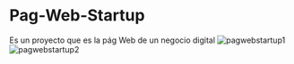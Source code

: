 # Pag-Web-Startup
Es un proyecto que es la pág Web de un negocio digital
![pagwebstartup1](https://user-images.githubusercontent.com/67318031/128731706-d8647e1e-fcc2-4cfa-ad86-53b5f0ca41b6.JPG)
![pagwebstartup2](https://user-images.githubusercontent.com/67318031/128732388-2a2c3d95-790e-4cfa-abc8-1c5215bee65f.JPG)

